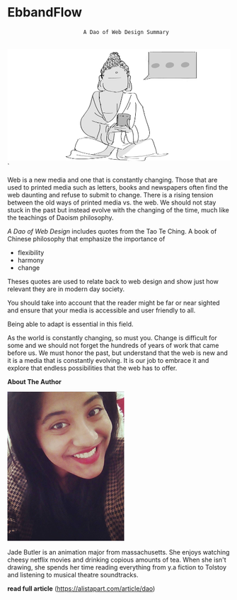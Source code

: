 # EbbandFlow

                            A Dao of Web Design Summary
                       
           
                     
![Hero image for summary](img/ebb_flow.png)`



 
Web is a new media and one that is constantly changing. Those that are used to printed media such as letters, 
books and newspapers often find the web daunting and refuse to submit to change. There is a rising tension between the old ways of printed media vs. the web. We should not stay stuck in the past but instead evolve with the changing of the time, much like the teachings of Daoism philosophy.


_A Dao of Web Design_ includes quotes from the Tao Te Ching. A book of Chinese philosophy that emphasize the
importance of 

* flexibility
* harmony 
* change 

Theses quotes are used to relate back to web design and show just how 
relevant they are in modern day society.


You should take into account that the reader might be far or near sighted and ensure 
that your media is accessible and user friendly to all. 

Being able to adapt is essential in this field.

As the world is constantly changing, so must you. 
Change is difficult for some and we should not forget the hundreds of years of work that came before us. 
We must honor the past, but understand that the web is new and it is a media that is constantly evolving. 
It is our job to embrace it and explore that endless possibilities that the web has to offer.







**About The Author**


![Hero image for summary](img/photo.png)



  Jade Butler is an animation major from massachusetts. She enjoys watching cheesy netflix movies and drinking copious amounts of tea. When she isn't drawing, she spends her time reading everything from y.a fiction to Tolstoy and listening to musical theatre soundtracks.


 


**read full article** (https://alistapart.com/article/dao)

